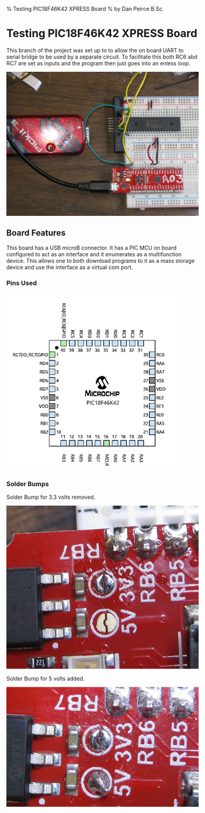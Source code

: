 % Testing PIC18F46K42 XPRESS Board
% by Dan Peirce B.Sc.

<!---
use 
pandoc -s --toc -t html5 -c pandocbd.css README.pandoc.md -o index.html

pandoc -s --toc -t gfm README.pandoc.md -o README.md
-->

# Testing PIC18F46K42 XPRESS Board

This branch of the project was set up to to allow the on board UART to serial bridge to be used by a separate circuit. To 
facilitate this both RC6 abd RC7 are set as inputs and the program then just goes into an enless loop.

![](images/DIP-PIC-Xpress.jpg)

## Board Features

This board has a USB microB connector. It has a PIC MCU on board configured to act as an interface and it enumerates as 
a multifunction device. This allows one to both download programs to it as a mass storage device and use the interface as 
a virtual com port. 

### Pins Used

![](images/pins.png)

### Solder Bumps

Solder Bump for 3.3 volts removed.

![](images/solder-bump-removed.jpg)

Solder Bump for 5 volts added.

![](images/solder-bump-added.jpg)



